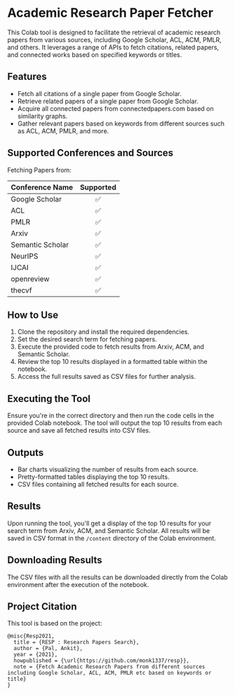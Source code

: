 # Academic Research Paper Fetcher

This Colab tool is designed to facilitate the retrieval of academic research papers from various sources, including Google Scholar, ACL, ACM, PMLR, and others. It leverages a range of APIs to fetch citations, related papers, and connected works based on specified keywords or titles.

## Features

- Fetch all citations of a single paper from Google Scholar.
- Retrieve related papers of a single paper from Google Scholar.
- Acquire all connected papers from connectedpapers.com based on similarity graphs.
- Gather relevant papers based on keywords from different sources such as ACL, ACM, PMLR, and more.

## Supported Conferences and Sources

Fetching Papers from:

| Conference Name  | Supported |
|------------------|:---------:|
| Google Scholar   | ✅        |
| ACL              | ✅        |
| PMLR             | ✅        |
| Arxiv            | ✅        |
| Semantic Scholar | ✅        |
| NeurIPS          | ✅        |
| IJCAI            | ✅        |
| openreview       | ✅        |
| thecvf           | ✅        |

## How to Use

1. Clone the repository and install the required dependencies.
2. Set the desired search term for fetching papers.
3. Execute the provided code to fetch results from Arxiv, ACM, and Semantic Scholar.
4. Review the top 10 results displayed in a formatted table within the notebook.
5. Access the full results saved as CSV files for further analysis.

## Executing the Tool

Ensure you're in the correct directory and then run the code cells in the provided Colab notebook. The tool will output the top 10 results from each source and save all fetched results into CSV files.

## Outputs

- Bar charts visualizing the number of results from each source.
- Pretty-formatted tables displaying the top 10 results.
- CSV files containing all fetched results for each source.

## Results

Upon running the tool, you'll get a display of the top 10 results for your search term from Arxiv, ACM, and Semantic Scholar. All results will be saved in CSV format in the `/content` directory of the Colab environment.

## Downloading Results

The CSV files with all the results can be downloaded directly from the Colab environment after the execution of the notebook.

## Project Citation

This tool is based on the project:

```plaintext
@misc{Resp2021,
  title = {RESP : Research Papers Search},
  author = {Pal, Ankit},
  year = {2021},
  howpublished = {\url{https://github.com/monk1337/resp}},
  note = {Fetch Academic Research Papers from different sources including Google Scholar, ACL, ACM, PMLR etc based on keywords or title}
}
```
